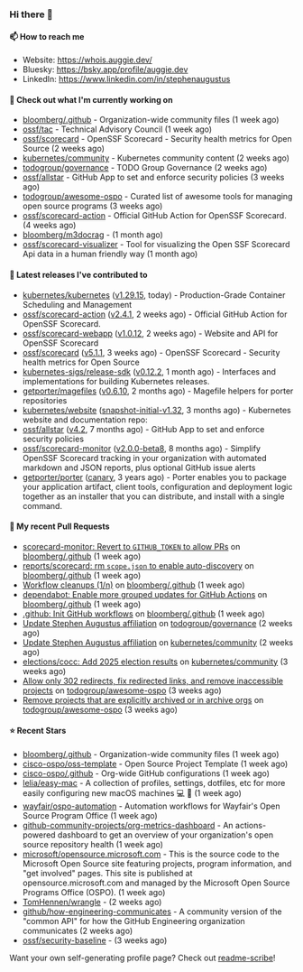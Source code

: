 ### Hi there 👋

#### 📫 How to reach me

- Website: https://whois.auggie.dev/
- Bluesky: https://bsky.app/profile/auggie.dev
- LinkedIn: https://www.linkedin.com/in/stephenaugustus

#### 👷 Check out what I'm currently working on

- [bloomberg/.github](https://github.com/bloomberg/.github) - Organization-wide community files (1 week ago)
- [ossf/tac](https://github.com/ossf/tac) - Technical Advisory Council (1 week ago)
- [ossf/scorecard](https://github.com/ossf/scorecard) - OpenSSF Scorecard - Security health metrics for Open Source (2 weeks ago)
- [kubernetes/community](https://github.com/kubernetes/community) - Kubernetes community content (2 weeks ago)
- [todogroup/governance](https://github.com/todogroup/governance) - TODO Group Governance (2 weeks ago)
- [ossf/allstar](https://github.com/ossf/allstar) - GitHub App to set and enforce security policies (3 weeks ago)
- [todogroup/awesome-ospo](https://github.com/todogroup/awesome-ospo) - Curated list of awesome tools for managing open source programs (3 weeks ago)
- [ossf/scorecard-action](https://github.com/ossf/scorecard-action) - Official GitHub Action for OpenSSF Scorecard. (4 weeks ago)
- [bloomberg/m3docrag](https://github.com/bloomberg/m3docrag) -  (1 month ago)
- [ossf/scorecard-visualizer](https://github.com/ossf/scorecard-visualizer) - Tool for visualizing the Open SSF Scorecard Api data in a human friendly way (1 month ago)

#### 🔭 Latest releases I've contributed to

- [kubernetes/kubernetes](https://github.com/kubernetes/kubernetes) ([v1.29.15](https://github.com/kubernetes/kubernetes/releases/tag/v1.29.15), today) - Production-Grade Container Scheduling and Management
- [ossf/scorecard-action](https://github.com/ossf/scorecard-action) ([v2.4.1](https://github.com/ossf/scorecard-action/releases/tag/v2.4.1), 2 weeks ago) - Official GitHub Action for OpenSSF Scorecard.
- [ossf/scorecard-webapp](https://github.com/ossf/scorecard-webapp) ([v1.0.12](https://github.com/ossf/scorecard-webapp/releases/tag/v1.0.12), 2 weeks ago) - Website and API for OpenSSF Scorecard
- [ossf/scorecard](https://github.com/ossf/scorecard) ([v5.1.1](https://github.com/ossf/scorecard/releases/tag/v5.1.1), 3 weeks ago) - OpenSSF Scorecard - Security health metrics for Open Source
- [kubernetes-sigs/release-sdk](https://github.com/kubernetes-sigs/release-sdk) ([v0.12.2](https://github.com/kubernetes-sigs/release-sdk/releases/tag/v0.12.2), 1 month ago) - Interfaces and implementations for building Kubernetes releases.
- [getporter/magefiles](https://github.com/getporter/magefiles) ([v0.6.10](https://github.com/getporter/magefiles/releases/tag/v0.6.10), 2 months ago) - Magefile helpers for porter repositories
- [kubernetes/website](https://github.com/kubernetes/website) ([snapshot-initial-v1.32](https://github.com/kubernetes/website/releases/tag/snapshot-initial-v1.32), 3 months ago) - Kubernetes website and documentation repo: 
- [ossf/allstar](https://github.com/ossf/allstar) ([v4.2](https://github.com/ossf/allstar/releases/tag/v4.2), 7 months ago) - GitHub App to set and enforce security policies
- [ossf/scorecard-monitor](https://github.com/ossf/scorecard-monitor) ([v2.0.0-beta8](https://github.com/ossf/scorecard-monitor/releases/tag/v2.0.0-beta8), 8 months ago) - Simplify OpenSSF Scorecard tracking in your organization with automated markdown and JSON reports, plus optional GitHub issue alerts
- [getporter/porter](https://github.com/getporter/porter) ([canary](https://github.com/getporter/porter/releases/tag/canary), 3 years ago) - Porter enables you to package your application artifact, client tools, configuration and deployment logic together as an installer that you can distribute, and install with a single command.

#### 🔨 My recent Pull Requests

- [scorecard-monitor: Revert to `GITHUB_TOKEN` to allow PRs](https://github.com/bloomberg/.github/pull/14) on [bloomberg/.github](https://github.com/bloomberg/.github) (1 week ago)
- [reports/scorecard: rm `scope.json` to enable auto-discovery](https://github.com/bloomberg/.github/pull/13) on [bloomberg/.github](https://github.com/bloomberg/.github) (1 week ago)
- [Workflow cleanups (1/n)](https://github.com/bloomberg/.github/pull/12) on [bloomberg/.github](https://github.com/bloomberg/.github) (1 week ago)
- [dependabot: Enable more grouped updates for GitHub Actions](https://github.com/bloomberg/.github/pull/9) on [bloomberg/.github](https://github.com/bloomberg/.github) (1 week ago)
- [.github: Init GitHub workflows](https://github.com/bloomberg/.github/pull/3) on [bloomberg/.github](https://github.com/bloomberg/.github) (1 week ago)
- [Update Stephen Augustus affiliation](https://github.com/todogroup/governance/pull/375) on [todogroup/governance](https://github.com/todogroup/governance) (2 weeks ago)
- [Update Stephen Augustus affiliation](https://github.com/kubernetes/community/pull/8351) on [kubernetes/community](https://github.com/kubernetes/community) (2 weeks ago)
- [elections/cocc: Add 2025 election results](https://github.com/kubernetes/community/pull/8342) on [kubernetes/community](https://github.com/kubernetes/community) (3 weeks ago)
- [Allow only 302 redirects, fix redirected links, and remove inaccessible projects](https://github.com/todogroup/awesome-ospo/pull/69) on [todogroup/awesome-ospo](https://github.com/todogroup/awesome-ospo) (3 weeks ago)
- [Remove projects that are explicitly archived or in archive orgs](https://github.com/todogroup/awesome-ospo/pull/68) on [todogroup/awesome-ospo](https://github.com/todogroup/awesome-ospo) (3 weeks ago)

#### ⭐ Recent Stars

- [bloomberg/.github](https://github.com/bloomberg/.github) - Organization-wide community files (1 week ago)
- [cisco-ospo/oss-template](https://github.com/cisco-ospo/oss-template) - Open Source Project Template (1 week ago)
- [cisco-ospo/.github](https://github.com/cisco-ospo/.github) - Org-wide GitHub configurations (1 week ago)
- [lelia/easy-mac](https://github.com/lelia/easy-mac) - A collection of profiles, settings, dotfiles, etc for more easily configuring new macOS machines 💻 🍎 (1 week ago)
- [wayfair/ospo-automation](https://github.com/wayfair/ospo-automation) - Automation workflows for Wayfair&#39;s Open Source Program Office (1 week ago)
- [github-community-projects/org-metrics-dashboard](https://github.com/github-community-projects/org-metrics-dashboard) - An actions-powered dashboard to get an overview of your organization&#39;s open source repository health (1 week ago)
- [microsoft/opensource.microsoft.com](https://github.com/microsoft/opensource.microsoft.com) - This is the source code to the Microsoft Open Source site featuring projects, program information, and &#34;get involved&#34; pages. This site is published at opensource.microsoft.com and managed by the Microsoft Open Source Programs Office (OSPO). (1 week ago)
- [TomHennen/wrangle](https://github.com/TomHennen/wrangle) -  (2 weeks ago)
- [github/how-engineering-communicates](https://github.com/github/how-engineering-communicates) - A community version of the &#34;common API&#34; for how the GitHub Engineering organization communicates (2 weeks ago)
- [ossf/security-baseline](https://github.com/ossf/security-baseline) -  (3 weeks ago)



Want your own self-generating profile page? Check out [readme-scribe](https://github.com/muesli/readme-scribe)!
